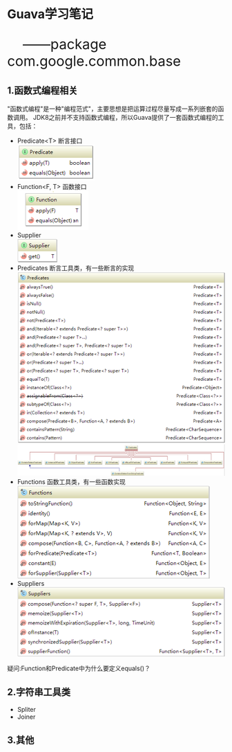 # Guava学习笔记
<p style="font-size:32px">&nbsp;&nbsp;&nbsp;&nbsp;——package com.google.common.base</p>

1.函数式编程相关
----------------------------------------
"函数式编程"是一种"编程范式"，主要思想是把运算过程尽量写成一系列嵌套的函数调用。
JDK8之前并不支持函数式编程，所以Guava提供了一套函数式编程的工具，包括：
* Predicate&lt;T&gt;  断言接口<br/>
![Aaron Swartz](https://raw.githubusercontent.com/leiy88/Guava/master/src/main/resources/Predicate.png)
* Function&lt;F, T&gt;   函数接口<br/>
![Aaron Swartz](https://raw.githubusercontent.com/leiy88/Guava/master/src/main/resources/Function.png)
* Supplier<br/>
![Aaron Swartz](https://raw.githubusercontent.com/leiy88/Guava/master/src/main/resources/Supplier.png)
* Predicates 断言工具类，有一些断言的实现<br/>
![Aaron Swartz](https://raw.githubusercontent.com/leiy88/Guava/master/src/main/resources/Predicates.png)<br/>
![Aaron Swartz](https://raw.githubusercontent.com/leiy88/Guava/master/src/main/resources/PredicatesInnerClasses.png)
* Functions  函数工具类，有一些函数实现<br/>
![Aaron Swartz](https://raw.githubusercontent.com/leiy88/Guava/master/src/main/resources/Functions.png)<br/>
* Suppliers<br/>
![Aaron Swartz](https://raw.githubusercontent.com/leiy88/Guava/master/src/main/resources/Suppliers.png)<br/>

疑问:Function和Predicate中为什么要定义equals()？

2.字符串工具类
----------------------------------------
* Spliter
* Joiner

3.其他
----------------------------------------